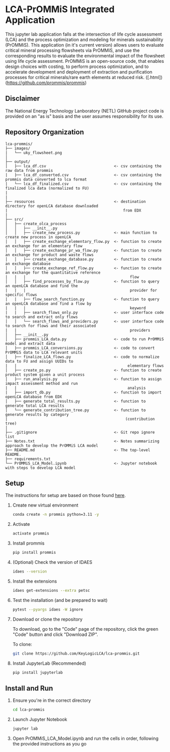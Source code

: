 # LCA-PrOMMiS Integrated Application
This jupyter lab application falls at the intersection of life cycle assessment (LCA) and the process optimization and modeling for minerals sustainability (PrOMMiS). This application (in it's current version) allows users to evaluate critical mineral processing flowsheets via PrOMMiS, and use the corresponding results to evaluate the environmental impact of the flowsheet using life cycle assessment. 
PrOMMiS is an open-source code, that enables design choices with costing, to perform process optimization, and to accelerate development and deployment of extraction and purification processes for critical minerals/rare earth elements at reduced risk. ([.html])(https://github.com/prommis/prommis)

## Disclaimer
The National Energy Technology Lanboratory (NETL) GitHub project code is provided on an "as is" basis and the user assumes responsibility for its use. 

## Repository Organization

    lca-prommis/
    ├── images/  
    |   └── uky_flowsheet.png    
    │
    ├── output/             
    │   ├── lca_df.csv                              <- csv containing the raw data from prommis 
    |   ├── lca_df_converted.csv                    <- csv containing the prommis data converted to lca format 
    |   └── lca_df_finalized.csv                    <- csv containing the finalized lca data (normalized to FU) 
    |
    |
    ├── resources                                   <- destination directory for openLCA database downloaded
    |                                                   from EDX
    |
    ├── src/ 
    │   ├── create_olca_process
    │   │   ├── __init__.py
    │   │   ├── create_new_process.py               <- main function to create new process in openLCA
    │   │   ├── create_exchange_elementary_flow.py  <- function to create an exchange for an elementary flow
    │   │   ├── create_exchange_pr_wa_flow.py       <- function to create an exchange for product and waste flows
    │   │   ├── create_exchange_database.py         <- function to create an exchange database
    │   │   ├── create_exchange_ref_flow.py         <- function to create an exchange for the quantitative reference
    |   |   |                                              flow
    │   │   ├── find_processes_by_flow.py           <- function to query an openLCA database and find the 
    |   |   |                                              provider for specific flows
    |   |   ├── flow_search_function.py             <- function to query an openLCA database and find a flow by 
    |   |   |                                              keyword
    |   |   ├── search_flows_only.py                <- user interface code to search and extract only flows
    │   │   └── search_flows_and_providers.py       <- user interface code to search for flows and their associated
    |   |                                                  providers
    │   ├── __init__.py
    │   ├── prommis_LCA_data.py                     <- code to run PrOMMiS model and extract data
    │   ├── prommis_LCA_conversions.py              <- code to convert PrOMMiS data to LCA relevant units
    │   ├── finalize_LCA_flows.py                   <- code to normalize data to FU and assign UUIDs to 
    |   |                                                 elementary flows
    │   ├── create_ps.py                            <- function to create product system given a unit process
    │   ├── run_analysis.py                         <- function to assign impact assessment method and run 
    |   |                                                 analysis
    |   ├── import_db.py                            <- function to import openLCA database from EDX
    │   ├── generate_total_results.py               <- function to generate total LCA results
    │   └── generate_contribution_tree.py           <- function to generate results by category 
    |                                                    (contribution tree)
    │
    ├── .gitignore                                  <- Git repo ignore list
    ├── Notes.txt                                   <- Notes summarizing approach to develop the PrOMMiS LCA model
    ├── README.md                                   <- The top-level README.
    ├── requirements.txt                            
    └── PrOMMiS_LCA_Model.ipynb                     <- Jupyter notebook with steps to develop LCA model

## Setup

The instructions for setup are based on those found [here](https://idaes-pse.readthedocs.io/en/stable/tutorials/getting_started/mac_osx.html).

1. Create new virtual environment

    ```bash
    conda create -n prommis python=3.11 -y
    ```

2. Activate

    ```bash
    activate prommis
    ```

3. Install prommis

    ```bash
    pip install prommis
    ```

4. (Optional) Check the version of IDAES

    ```bash
    idaes --version
    ```

5. Install the extensions

    ```bash
    idaes get-extensions --extra petsc
    ```

6. Test the installation (and be prepared to wait)

    ```bash
    pytest --pyargs idaes -W ignore
    ```
    
7. Download or clone the repository

    To download, go to the "Code" page of the repository, click the green "Code" button and click "Download ZIP".

    To clone:
    ```bash
    git clone https://github.com/KeyLogicLCA/lca-prommis.git
    ```

8. Install JupyterLab (Recommended)

    ```bash
    pip install jupyterlab
    ```

## Install and Run

1. Ensure you're in the correct directory

    ```bash
    cd lca-prommis
    ```

2. Launch Jupyter Notebook

    ```bash
    jupyter lab
    ```

3. Open PrOMMiS_LCA_Model.ipynb and run the cells in order, following the provided instructions as you go

## 
